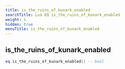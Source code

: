 ```yaml
---
title: is_the_ruins_of_kunark_enabled
searchTitle: Lua EQ is_the_ruins_of_kunark_enabled
weight: 1
hidden: true
menuTitle: is_the_ruins_of_kunark_enabled
---
```

## is_the_ruins_of_kunark_enabled
```lua
eq.is_the_ruins_of_kunark_enabled() -- bool
```
